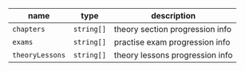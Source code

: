 | name            | type       | description                     |
|-----------------|------------|---------------------------------|
| `chapters`      | `string[]` | theory section progression info |
| `exams`         | `string[]` | practise exam progression info  |
| `theoryLessons` | `string[]` | theory lessons progression info |
